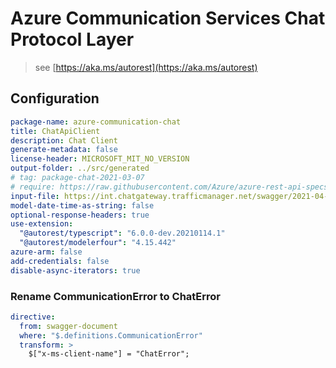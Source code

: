 # Azure Communication Services Chat Protocol Layer

> see [https://aka.ms/autorest](https://aka.ms/autorest)

## Configuration

```yaml
package-name: azure-communication-chat
title: ChatApiClient
description: Chat Client
generate-metadata: false
license-header: MICROSOFT_MIT_NO_VERSION
output-folder: ../src/generated
# tag: package-chat-2021-03-07
# require: https://raw.githubusercontent.com/Azure/azure-rest-api-specs/bf081421869ccd31d9fd87084b07a1e246aee310/specification/communication/data-plane/Microsoft.CommunicationServicesChat/readme.md
input-file: https://int.chatgateway.trafficmanager.net/swagger/2021-04-05-preview6/swagger.json
model-date-time-as-string: false
optional-response-headers: true
use-extension:
  "@autorest/typescript": "6.0.0-dev.20210114.1"
  "@autorest/modelerfour": "4.15.442"
azure-arm: false
add-credentials: false
disable-async-iterators: true
```

### Rename CommunicationError to ChatError

```yaml
directive:
  from: swagger-document
  where: "$.definitions.CommunicationError"
  transform: >
    $["x-ms-client-name"] = "ChatError";
```
